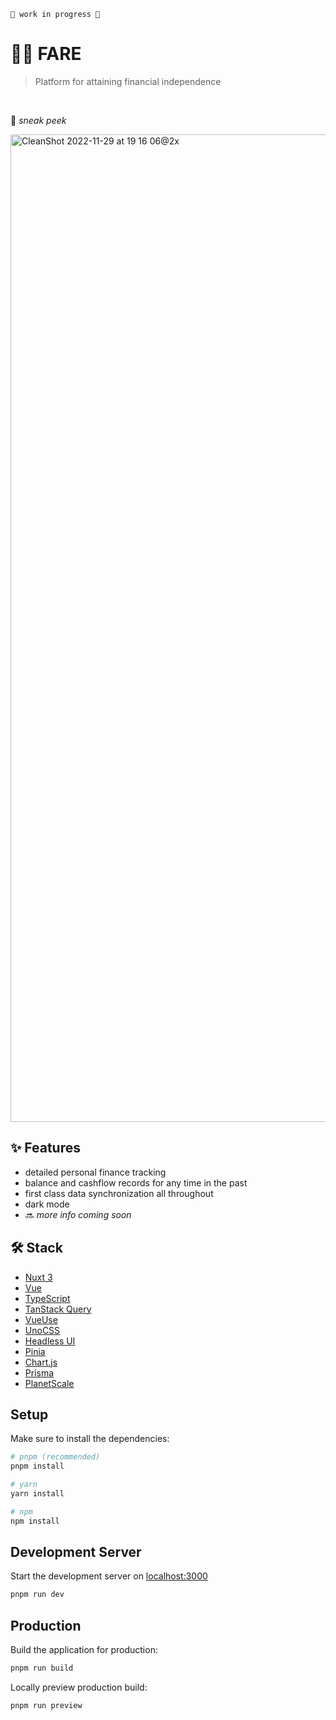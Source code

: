 
    🚧 work in progress 🚧

# 🫰🏻 FARE

> Platform for attaining financial independence

&nbsp;

👀 _sneak peek_

<img width="1580" alt="CleanShot 2022-11-29 at 19 16 06@2x" src="https://user-images.githubusercontent.com/46557266/204613005-51e43e6d-39df-4722-a0a0-ccd6631dd2eb.png">



## ✨ Features
- detailed personal finance tracking
- balance and cashflow records for any time in the past
- first class data synchronization all throughout
- dark mode
- 🔜 *more info coming soon*




## 🛠️ Stack


- [Nuxt 3](https://nuxt.com/)
- [Vue](https://vuejs.org/)
- [TypeScript](https://www.typescriptlang.org/)
- [TanStack Query](https://tanstack.com/query/v4)
- [VueUse](https://vueuse.org/)
- [UnoCSS](https://github.com/unocss/unocss)
- [Headless UI](https://headlessui.com/)
- [Pinia](https://pinia.vuejs.org/)
- [Chart.js](https://www.chartjs.org/)
- [Prisma](https://www.prisma.io/)
- [PlanetScale](https://planetscale.com/)


## Setup

Make sure to install the dependencies:

```bash
# pnpm (recommended)
pnpm install

# yarn
yarn install

# npm
npm install
```

## Development Server

Start the development server on [localhost:3000](http://localhost:3000)

```zsh
pnpm run dev
```

## Production

Build the application for production:

```zsh
pnpm run build
```

Locally preview production build:

```zsh
pnpm run preview
```

